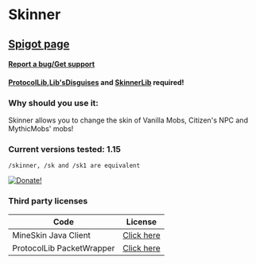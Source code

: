 # Skinner

## [Spigot page](https://www.spigotmc.org/resources/skinner.73970/)

#### [Report a bug/Get support](https://github.com/tigierrei/Skinner/issues)

#### [ProtocolLib](https://www.spigotmc.org/resources/protocollib.1997/),[Lib'sDisguises](https://www.spigotmc.org/resources/libs-disguises.32453/) and [SkinnerLib](https://www.spigotmc.org/resources/skinnerlibs.71739/) required!

### Why should you use it:
Skinner allows you to change the skin of Vanilla Mobs, Citizen's NPC and MythicMobs' mobs!

### Current versions tested: 1.15

    /skinner, /sk and /sk1 are equivalent​

[![Donate!](https://i.imgur.com/GgWF3QC.png)](https://www.paypal.me/tigierrei)

### Third party licenses
Code | License
--------|--------
MineSkin Java Client | [Click here](https://github.com/InventivetalentDev/MineskinClient/blob/master/LICENSE)
ProtocolLib PacketWrapper | [Click here](https://github.com/dmulloy2/PacketWrapper/blob/master/License.txt)
